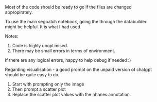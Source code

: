 Most of the code should be ready to go if the files are changed appropirately. 

To use the main segpatch notebook, going the through the databuilder might be helpful. It is what I had used. 

Notes:
1. Code is highly unoptimised. 
2. There may be small errors in terms of environment. 

If there are any logical errors, happy to help debug if needed :)

Regarding visualisation - a good prompt on the unpaid version of chatgpt should be quite easy to do. 
1. Start with prompting only the image
2. Then prompt a scatter plot
3. Replace the scatter plot values with the nhanes annotation. 
